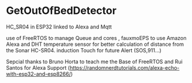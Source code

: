 # GetOutOfBedDetector
HC_SR04 in ESP32 linked to Alexa and Mqtt

use of FreeRTOS to manage Queue and cores , fauxmoEPS to use Amazon Alexa and DHT temperature sensor for better calculation of distance from the Sonar HC-SR04. induction Touch for future Alert (SOS,911...)


Sepcial thanks to Bruno Horta to teach me the Base of FreeRTOS and Rui Santos for Alexa Support (https://randomnerdtutorials.com/alexa-echo-with-esp32-and-esp8266/)
